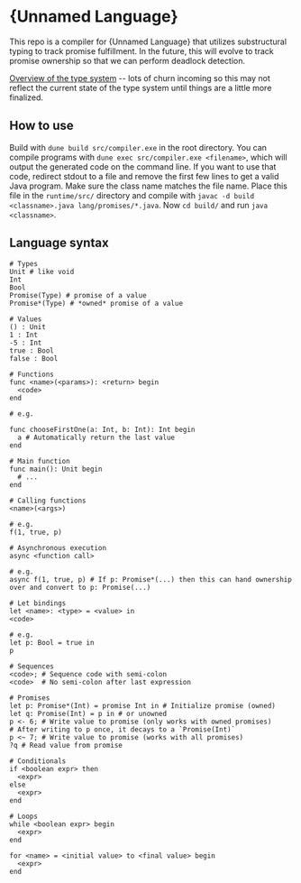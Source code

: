 # {Unnamed Language}

This repo is a compiler for {Unnamed Language} that utilizes substructural typing to track promise fulfillment.
In the future, this will evolve to track promise ownership so that we can perform deadlock detection.

[Overview of the type system](https://www.overleaf.com/read/pmqpspcscdpq) -- lots of churn incoming so this may
not reflect the current state of the type system until things are a little more finalized.

## How to use

Build with `dune build src/compiler.exe` in the root directory. You can compile programs with
`dune exec src/compiler.exe <filename>`, which will output the generated code on the command line. If you want to
use that code, redirect stdout to a file and remove the first few lines to get a valid Java program. Make sure the
class name matches the file name. Place this file in the `runtime/src/` directory and compile with
`javac -d build <classname>.java lang/promises/*.java`. Now `cd build/` and run `java <classname>`.

## Language syntax

```
# Types
Unit # like void
Int
Bool
Promise(Type) # promise of a value
Promise*(Type) # *owned* promise of a value

# Values
() : Unit
1 : Int
-5 : Int
true : Bool
false : Bool

# Functions
func <name>(<params>): <return> begin
  <code>
end

# e.g.

func chooseFirstOne(a: Int, b: Int): Int begin
  a # Automatically return the last value
end

# Main function
func main(): Unit begin
  # ...
end

# Calling functions
<name>(<args>)

# e.g.
f(1, true, p)

# Asynchronous execution
async <function call>

# e.g.
async f(1, true, p) # If p: Promise*(...) then this can hand ownership over and convert to p: Promise(...)

# Let bindings
let <name>: <type> = <value> in
<code>

# e.g.
let p: Bool = true in
p

# Sequences
<code>; # Sequence code with semi-colon
<code>  # No semi-colon after last expression

# Promises
let p: Promise*(Int) = promise Int in # Initialize promise (owned)
let q: Promise(Int) = p in # or unowned
p <- 6; # Write value to promise (only works with owned promises)
# After writing to p once, it decays to a `Promise(Int)`
p <~ 7; # Write value to promise (works with all promises)
?q # Read value from promise

# Conditionals
if <boolean expr> then
  <expr>
else
  <expr>
end

# Loops
while <boolean expr> begin
  <expr>
end

for <name> = <initial value> to <final value> begin
  <expr>
end
```
